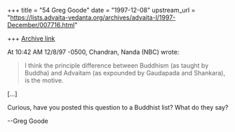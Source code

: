 +++
title = "54 Greg Goode"
date = "1997-12-08"
upstream_url = "https://lists.advaita-vedanta.org/archives/advaita-l/1997-December/007716.html"

+++
[Archive link](https://lists.advaita-vedanta.org/archives/advaita-l/1997-December/007716.html)

At 10:42 AM 12/8/97 -0500, Chandran, Nanda (NBC) wrote:


>I think the principle difference between Buddhism (as taught by Buddha) and
>Advaitam (as expounded by Gaudapada and Shankara), is the motive.

[...]

Curious, have you posted this question to a Buddhist list? What do they say?

--Greg Goode

